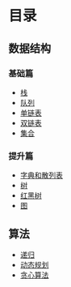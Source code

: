 # 目录

## 数据结构
### 基础篇
+ [栈](https://github.com/lyllovelemon/algorithm-js/blob/master/algorithm/basic/stack/stack.md)
+ [队列](https://github.com/lyllovelemon/algorithm-js/blob/master/algorithm/basic/queue/queue.md)
+ [单链表](https://github.com/lyllovelemon/algorithm-js/tree/master/algorithm/basic/linkList)
+ [双链表](https://github.com/lyllovelemon/algorithm-js/tree/master/algorithm/basic/linkList/doublyLinkedList)
+ [集合](https://github.com/lyllovelemon/algorithm-js/tree/master/algorithm/complicated/set)
### 提升篇
+ [字典和散列表](https://github.com/lyllovelemon/algorithm-js/tree/master/algorithm/complicated/map)
+ [树](https://github.com/lyllovelemon/algorithm-js/tree/master/algorithm/complicated/tree)
+ [红黑树](https://github.com/lyllovelemon/algorithm-js/tree/master/algorithm/complicated/rbt)
+ [图](https://github.com/lyllovelemon/algorithm-js/blob/master/algorithm/complicated/graph/README.md)

## 算法
+ [递归]()
+ [动态规划]()
+ [贪心算法](https://github.com/lyllovelemon/algorithm-js/blob/master/algorithm/complicated/greedy/greedy.md)

